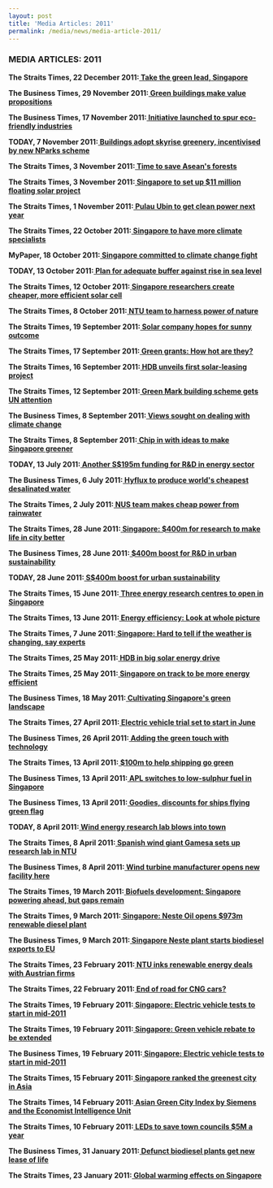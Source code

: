 ```yaml
---
layout: post
title: 'Media Articles: 2011'
permalink: /media/news/media-article-2011/
---
```


### MEDIA ARTICLES: 2011

**The Straits Times, 22 December 2011:[<a href="https://wildsingaporenews.blogspot.com/2011/12/take-green-lead-singapore.html" target="_blank"> Take the green lead, Singapore</a>](https://wildsingaporenews.blogspot.com/2011/12/take-green-lead-singapore.html)**


**The Business Times, 29 November 2011:[<a href="https://www.eco-business.com/news/green-buildings-make-value-propositions/" target="_blank"> Green buildings make value propositions</a>](https://www.eco-business.com/news/green-buildings-make-value-propositions/)**


**The Business Times, 17 November 2011:[<a href="https://www.eco-business.com/news/initiative-launched-to-spur-eco-friendly-industries/" target="_blank"> Initiative launched to spur eco-friendly industries</a>](https://www.eco-business.com/news/initiative-launched-to-spur-eco-friendly-industries/)**


**TODAY, 7 November 2011:[<a href="https://wildsingaporenews.blogspot.com/2011/11/buildings-adopt-skyrise-greenery.html" target="_blank"> Buildings adopt skyrise greenery, incentivised by new NParks scheme</a>](https://wildsingaporenews.blogspot.com/2011/11/buildings-adopt-skyrise-greenery.html)**


**The Straits Times, 3 November 2011:[<a href="https://wildsingaporenews.blogspot.com/2011/11/time-to-save-aseans-forests.html" target="_blank"> Time to save Asean's forests</a>](https://wildsingaporenews.blogspot.com/2011/11/time-to-save-aseans-forests.html)**


**The Straits Times, 3 November 2011:[<a href="https://www.eco-business.com/news/singapore-to-set-up-11-million-floating-solar-project-in-reservoir/" target="_blank"> Singapore to set up $11 million floating solar project</a>](https://www.eco-business.com/news/singapore-to-set-up-11-million-floating-solar-project-in-reservoir/)**


**The Straits Times, 1 November 2011:[<a href="https://www.eco-business.com/news/pulau-ubin-to-get-clean-power-next-year/" target="_blank"> Pulau Ubin to get clean power next year</a>](https://www.eco-business.com/news/pulau-ubin-to-get-clean-power-next-year/)**


**The Straits Times, 22 October 2011:[<a href="https://wildsingaporenews.blogspot.com/2011/10/singapore-to-have-more-climate.html" target="_blank"> Singapore to have more climate specialists</a>](https://wildsingaporenews.blogspot.com/2011/10/singapore-to-have-more-climate.html)**


**MyPaper, 18 October 2011:[<a href="https://www.asiaone.com/News/AsiaOne%2BNews/Singapore/Story/A1Story20111018-305606.html" target="_blank"> Singapore committed to climate change fight</a>](https://www.asiaone.com/News/AsiaOne%2BNews/Singapore/Story/A1Story20111018-305606.html)**


**TODAY, 13 October 2011:[<a href="https://wildsingaporenews.blogspot.com/2011/10/mewr-to-raise-minimum-level-for-land.html" target="_blank"> Plan for adequate buffer against rise in sea level</a>](https://wildsingaporenews.blogspot.com/2011/10/mewr-to-raise-minimum-level-for-land.html)**


**The Straits Times, 12 October 2011:[<a href="https://www3.ntu.edu.sg/corpcomms2/Documents/2011/oct/ST.com_111012_Singapore%20researchers%20create%20cheaper%20more%20efficient%20solar%20cell.pdf" target="_blank"> Singapore researchers create cheaper, more efficient solar cell</a>](https://www3.ntu.edu.sg/corpcomms2/Documents/2011/oct/ST.com_111012_Singapore%20researchers%20create%20cheaper%20more%20efficient%20solar%20cell.pdf)**


**The Straits Times, 8 October 2011:[<a href="https://www.eco-business.com/news/ntu-team-to-harness-power-of-nature/" target="_blank"> NTU team to harness power of nature</a>](https://www.eco-business.com/news/ntu-team-to-harness-power-of-nature/)**


**The Straits Times, 19 September 2011:[<a href="https://www.eco-business.com/news/solar-company-hopes-for-sunny-outcome/" target="_blank"> Solar company hopes for sunny outcome</a>](https://www.eco-business.com/news/solar-company-hopes-for-sunny-outcome/)**


**The Straits Times, 17 September 2011:[<a href="https://www.samwoh.com.sg/images/documents/657/2011_09_17%20-%20ST%20(Pg%20B14).pdf" target="_blank"> Green grants: How hot are they?</a>](https://www.samwoh.com.sg/images/documents/657/2011_09_17%20-%20ST%20(Pg%20B14).pdf)**


**The Straits Times, 16 September 2011:[<a href="https://www.sunseap.com/IN/newsroom/2011/news_20110916.html" target="_blank"> HDB unveils first solar-leasing project</a>](https://www.sunseap.com/IN/newsroom/2011/news_20110916.html)**


**The Straits Times, 12 September 2011:[<a href="https://www.eco-business.com/news/green-mark-building-scheme-gets-un-attention/" target="_blank"> Green Mark building scheme gets UN attention</a>](https://www.eco-business.com/news/green-mark-building-scheme-gets-un-attention/)**


**The Business Times, 8 September 2011:[<a href="https://wildsingaporenews.blogspot.com/2011/09/feedback-portal-launched-to-help-draft.html" target="_blank"> Views sought on dealing with climate change</a>](https://wildsingaporenews.blogspot.com/2011/09/feedback-portal-launched-to-help-draft.html)**


**The Straits Times, 8 September 2011:[<a href="https://wildsingaporenews.blogspot.com/2011/09/feedback-portal-launched-to-help-draft.html" target="_blank"> Chip in with ideas to make Singapore greener</a>](https://wildsingaporenews.blogspot.com/2011/09/feedback-portal-launched-to-help-draft.html)**


**TODAY, 13 July 2011:[<a href="https://www.eco-business.com/news/another-s195m-funding-for-rd-in-energy-sector/" target="_blank"> Another S$195m funding for R&D in energy sector</a>](https://www.eco-business.com/news/another-s195m-funding-for-rd-in-energy-sector/)**


**The Business Times, 6 July 2011:[<a href="https://wildsingaporenews.blogspot.com/2011/07/hyflux-to-produce-worlds-cheapest.html" target="_blank"> Hyflux to produce world's cheapest desalinated water</a>](https://wildsingaporenews.blogspot.com/2011/07/hyflux-to-produce-worlds-cheapest.html)**


**The Straits Times, 2 July 2011:[<a href="http://newshub.nus.edu.sg/news/1107/PDF/RAINWATER-st-2jul-pB14.pdf" target="_blank">  NUS team makes cheap power from rainwater</a>](http://newshub.nus.edu.sg/news/1107/PDF/RAINWATER-st-2jul-pB14.pdf)**


**The Straits Times, 28 June 2011:[<a href="https://wildsingaporenews.blogspot.com/2011/06/singapore-400m-for-research-to-make.html" target="_blank"> Singapore: $400m for research to make life in city better</a>](https://wildsingaporenews.blogspot.com/2011/06/singapore-400m-for-research-to-make.html)**


**The Business Times, 28 June 2011:[<a href="https://wildsingaporenews.blogspot.com/2011/06/singapore-400m-for-research-to-make.html" target="_blank"> $400m boost for R&D in urban sustainability</a>](https://wildsingaporenews.blogspot.com/2011/06/singapore-400m-for-research-to-make.html)**


**TODAY, 28 June 2011:[<a href="https://wildsingaporenews.blogspot.com/2011/06/singapore-400m-for-research-to-make.html" target="_blank"> S$400m boost for urban sustainability</a>](https://wildsingaporenews.blogspot.com/2011/06/singapore-400m-for-research-to-make.html)**


**The Straits Times, 15 June 2011:[<a href="https://wildsingaporenews.blogspot.com/2011/06/three-energy-research-centres-to-open.html" target="_blank"> Three energy research centres to open in Singapore</a>](https://wildsingaporenews.blogspot.com/2011/06/three-energy-research-centres-to-open.html)**


**The Straits Times, 13 June 2011:[<a href="http://newshub.nus.edu.sg/news/1106/PDF/ENERGY-st-13jun-pA20.pdf" target="_blank"> Energy efficiency: Look at whole picture</a>](http://newshub.nus.edu.sg/news/1106/PDF/ENERGY-st-13jun-pA20.pdf)**


**The Straits Times, 7 June 2011:[<a href="https://wildsingaporenews.blogspot.com/2011/06/singapore-hard-to-tell-if-weather-is.html" target="_blank"> Singapore: Hard to tell if the weather is changing, say experts</a>](https://wildsingaporenews.blogspot.com/2011/06/singapore-hard-to-tell-if-weather-is.html)**


**The Straits Times, 25 May 2011:[<a href="https://wildsingaporenews.blogspot.com/2011/05/hdb-in-big-solar-energy-drive.html" target="_blank"> HDB in big solar energy drive</a>](https://wildsingaporenews.blogspot.com/2011/05/hdb-in-big-solar-energy-drive.html)**


**The Straits Times, 25 May 2011:[<a href="https://wildsingaporenews.blogspot.com/2011/05/singapore-awards-for-higher-energy.html" target="_blank"> Singapore on track to be more energy efficient</a>](https://wildsingaporenews.blogspot.com/2011/05/singapore-awards-for-higher-energy.html)**


**The Business Times, 18 May 2011:[<a href="https://wildsingaporenews.blogspot.com/2011/05/cultivating-singapores-green-landscape.html?m=1" target="_blank"> Cultivating Singapore's green landscape</a>](https://wildsingaporenews.blogspot.com/2011/05/cultivating-singapores-green-landscape.html?m=1)**


**The Straits Times, 27 April 2011:[<a href="https://www.stcars.sg/guides-articles/electric-vehicle-trial-set-to-start-in-june-6476" target="_blank"> Electric vehicle trial set to start in June</a>](https://www.stcars.sg/guides-articles/electric-vehicle-trial-set-to-start-in-june-6476)**


**The Business Times, 26 April 2011:[<a href="https://sggreendrinks.wordpress.com/2011/04/26/the-business-times-green-buildings-in-singapore-adding-the-green-touch-with-technology/" target="_blank"> Adding the green touch with technology</a>](https://sggreendrinks.wordpress.com/2011/04/26/the-business-times-green-buildings-in-singapore-adding-the-green-touch-with-technology/)**


**The Straits Times, 13 April 2011:[<a href="https://wildsingaporenews.blogspot.com/2011/04/mpa-pledges-up-to-s100m-to-encourage.html" target="_blank"> $100m to help shipping go green</a>](https://wildsingaporenews.blogspot.com/2011/04/mpa-pledges-up-to-s100m-to-encourage.html)**


**The Business Times, 13 April 2011:[<a href="https://www.eco-business.com/news/apl-switches-to-low-sulphur-fuel-in-singapore/" target="_blank"> APL switches to low-sulphur fuel in Singapore</a>](https://www.eco-business.com/news/apl-switches-to-low-sulphur-fuel-in-singapore/)**


**The Business Times, 13 April 2011:[<a href="https://wildsingaporenews.blogspot.com/2011/04/mpa-pledges-up-to-s100m-to-encourage.html" target="_blank"> Goodies, discounts for ships flying green flag</a>](https://wildsingaporenews.blogspot.com/2011/04/mpa-pledges-up-to-s100m-to-encourage.html)**


**TODAY, 8 April 2011:[<a href="https://www.eco-business.com/news/wind-energy-research-lab-blows-into-town/" target="_blank"> Wind energy research lab blows into town</a>](https://www.eco-business.com/news/wind-energy-research-lab-blows-into-town/)**


**The Straits Times, 8 April 2011:[<a href="https://wildsingaporenews.blogspot.com/2011/04/wind-turbine-manufacturer-opens-new.html" target="_blank"> Spanish wind giant Gamesa sets up research lab in NTU</a>](https://wildsingaporenews.blogspot.com/2011/04/wind-turbine-manufacturer-opens-new.html)**


**The Business Times, 8 April 2011:[<a href="http://newshub.nus.edu.sg/news/1104/PDF/WIND-bt-8apr-p10.pdf" target="_blank"> Wind turbine manufacturer opens new facility here</a>](http://newshub.nus.edu.sg/news/1104/PDF/WIND-bt-8apr-p10.pdf)**


**The Straits Times, 19 March 2011:[<a href="https://www.eco-business.com/news/biofuels-development-singapore-powering-ahead-but-gaps-remain/" target="_blank"> Biofuels development: Singapore powering ahead, but gaps remain</a>](https://www.eco-business.com/news/biofuels-development-singapore-powering-ahead-but-gaps-remain/)**


**The Straits Times, 9 March 2011:[<a href="https://www.eco-business.com/news/singapore-neste-oil-opens-973m-renewable-diesel-plant/" target="_blank"> Singapore: Neste Oil opens $973m renewable diesel plant</a>](https://www.eco-business.com/news/singapore-neste-oil-opens-973m-renewable-diesel-plant/)**


**The Business Times, 9 March 2011:[<a href="https://wildsingaporenews.blogspot.com/2011/03/singapore-neste-oil-opens-973m.html" target="_blank"> Singapore Neste plant starts biodiesel exports to EU</a>](https://wildsingaporenews.blogspot.com/2011/03/singapore-neste-oil-opens-973m.html)**


**The Straits Times, 23 February 2011:[<a href="https://www3.ntu.edu.sg/corpcomms2/Documents/2011/Feb/ST_110223_B3.pdf" target="_blank"> NTU inks renewable energy deals with Austrian firms</a>](https://www3.ntu.edu.sg/corpcomms2/Documents/2011/Feb/ST_110223_B3.pdf)**


**The Straits Times, 22 February 2011:[<a href="https://www.eco-business.com/news/end-road-cng-cars/" target="_blank"> End of road for CNG cars?</a>](https://www.eco-business.com/news/end-road-cng-cars/)**


**The Straits Times, 19 February 2011:[<a href="https://www.eco-business.com/news/singapore-electric-vehicle-tests-start-mid-2011/" target="_blank"> Singapore: Electric vehicle tests to start in mid-2011</a>](https://www.eco-business.com/news/singapore-electric-vehicle-tests-start-mid-2011/)**


**The Straits Times, 19 February 2011:[<a href="https://www.eco-business.com/news/singapore-green-vehicle-rebate-be-extended/" target="_blank"> Singapore: Green vehicle rebate to be extended </a>](https://www.eco-business.com/news/singapore-green-vehicle-rebate-be-extended/)**


**The Business Times, 19 February 2011:[<a href="https://www.eco-business.com/news/singapore-electric-vehicle-tests-start-mid-2011/" target="_blank"> Singapore: Electric vehicle tests to start in mid-2011</a>](https://www.eco-business.com/news/singapore-electric-vehicle-tests-start-mid-2011/)**


**The Straits Times, 15 February 2011:[<a href="https://wildsingaporenews.blogspot.com/2011/02/singapore-ranked-greenest-city-in-asia.html" target="_blank"> Singapore ranked the greenest city in Asia</a>](https://wildsingaporenews.blogspot.com/2011/02/singapore-ranked-greenest-city-in-asia.html)**


**The Straits Times, 14 February 2011:[<a href="http://sg.siemens.com/city_of_the_future/_docs/Asian-Green-City-Index.pdf" target="_blank"> Asian Green City Index by Siemens and the Economist Intelligence Unit</a>](http://sg.siemens.com/city_of_the_future/_docs/Asian-Green-City-Index.pdf)**


**The Straits Times, 10 February 2011:[<a href="https://www.eco-business.com/news/leds-save-town-councils-5m-year/" target="_blank"> LEDs to save town councils $5M a year</a>](https://www.eco-business.com/news/leds-save-town-councils-5m-year/)**


**The Business Times, 31 January 2011:[<a href="https://www.eco-business.com/news/defunct-biodiesel-plants-get-new-lease-life/" target="_blank"> Defunct biodiesel plants get new lease of life</a>](https://www.eco-business.com/news/defunct-biodiesel-plants-get-new-lease-life/)**


**The Straits Times, 23 January 2011:[<a href="https://www.eco-business.com/news/global-warming-effects-singapore/" target="_blank"> Global warming effects on Singapore </a>](https://www.eco-business.com/news/global-warming-effects-singapore/)**

